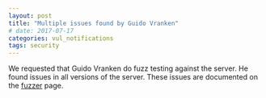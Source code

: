 ```yaml
---
layout: post
title: "Multiple issues found by Guido Vranken"
# date: 2017-07-17
categories: vul_notifications
tags: security
---
```


We requested that Guido Vranken do fuzz testing against the server.
He found issues in all versions of the server. These issues are
documented on the [fuzzer](security/fuzzer-2017.html) page.

